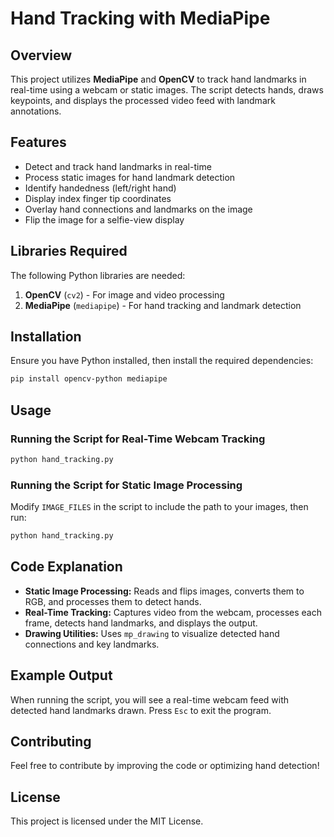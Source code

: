 # Hand Tracking with MediaPipe

## Overview
This project utilizes **MediaPipe** and **OpenCV** to track hand landmarks in real-time using a webcam or static images. The script detects hands, draws keypoints, and displays the processed video feed with landmark annotations.

## Features
- Detect and track hand landmarks in real-time
- Process static images for hand landmark detection
- Identify handedness (left/right hand)
- Display index finger tip coordinates
- Overlay hand connections and landmarks on the image
- Flip the image for a selfie-view display

## Libraries Required
The following Python libraries are needed:

1. **OpenCV** (`cv2`) - For image and video processing
2. **MediaPipe** (`mediapipe`) - For hand tracking and landmark detection

## Installation
Ensure you have Python installed, then install the required dependencies:

```bash
pip install opencv-python mediapipe
```

## Usage
### Running the Script for Real-Time Webcam Tracking
```bash
python hand_tracking.py
```

### Running the Script for Static Image Processing
Modify `IMAGE_FILES` in the script to include the path to your images, then run:
```bash
python hand_tracking.py
```

## Code Explanation
- **Static Image Processing:** Reads and flips images, converts them to RGB, and processes them to detect hands.
- **Real-Time Tracking:** Captures video from the webcam, processes each frame, detects hand landmarks, and displays the output.
- **Drawing Utilities:** Uses `mp_drawing` to visualize detected hand connections and key landmarks.

## Example Output
When running the script, you will see a real-time webcam feed with detected hand landmarks drawn. Press `Esc` to exit the program.

## Contributing
Feel free to contribute by improving the code or optimizing hand detection!

## License
This project is licensed under the MIT License.

